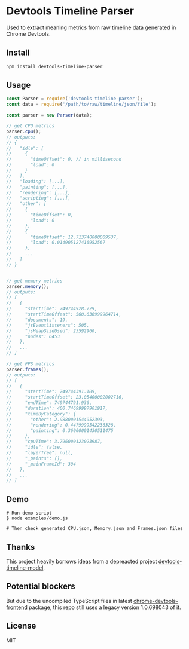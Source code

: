 # Devtools Timeline Parser

Used to extract meaning metrics from raw timeline data generated in Chrome Devtools.


## Install

```bash
npm install devtools-timeline-parser
```

## Usage

```js
const Parser = require('devtools-timeline-parser');
const data = require('/path/to/raw/timeline/json/file');

const parser = new Parser(data);

// get CPU metrics
parser.cpu();
// outputs:
// {
//   "idle": [
//     {
//       "timeOffset": 0, // in millisecond
//       "load": 0
//     }
//   ],
//   "loading": [...],
//   "painting": [...],
//   "rendering": [...],
//   "scripting": [...],
//   "other": [
//     {
//       "timeOffset": 0,
//       "load": 0
//     },
//     {
//       "timeOffset": 12.713740000009537,
//       "load": 0.014905127416952567
//     },
//     ...
//   ]
// }


// get memory metrics
parser.memory();
// outputs:
// [
//   {
//     "startTime": 749744928.729,
//     "startTimeOffest": 560.636999964714,
//     "documents": 19,
//     "jsEventListeners": 505,
//     "jsHeapSizeUsed": 23592960,
//     "nodes": 6453
//   },
//   ...
// ]

// get FPS metrics
parser.frames();
// outputs:
// [
//   {
//     "startTime": 749744391.189,
//     "startTimeOffset": 23.05400002002716,
//     "endTime": 749744791.936,
//     "duration": 400.74699997901917,
//     "timeByCategory": {
//       "other": 2.9880001544952393,
//       "rendering": 0.4479999542236328,
//       "painting": 0.36000001430511475
//     },
//     "cpuTime": 3.796000123023987,
//     "idle": false,
//     "layerTree": null,
//     "_paints": [],
//     "_mainFrameId": 304
//   },
//   ...
// ]
```

## Demo

```
# Run demo script
$ node examples/demo.js

# Then check generated CPU.json, Memory.json and Frames.json files
```

## Thanks

This project heavily borrows ideas from a depreacted project [devtools-timeline-model](https://github.com/paulirish/devtools-timeline-model).

## Potential blockers

But due to the uncompiled TypeScript files in latest [chrome-devtools-frontend](https://github.com/ChromeDevTools/devtools-frontend) package, this repo still uses a legacy version 1.0.698043 of it.

## License

MIT
